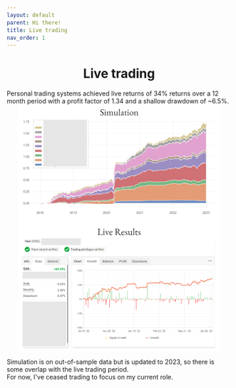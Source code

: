 ```yaml
---
layout: default
parent: Hi there!
title: Live trading
nav_order: 1
---
```

<h1 align="center">Live trading</h1>

Personal trading systems achieved live returns of 34% returns over a 12 month period with a profit factor of 1.34 and a shallow drawdown of ~6.5%.   
<img src="../img/LiveTradingResults.png" align="center" style="display:block;margin:0 auto;max-width:90%;"> 
<!-- <img src="../img/LiveTradingResults.png" width="85%" align="center">     -->
Simulation is on out-of-sample data but is updated to 2023, so there is some overlap with the live trading period.  
For now, I've ceased trading to focus on my current role.